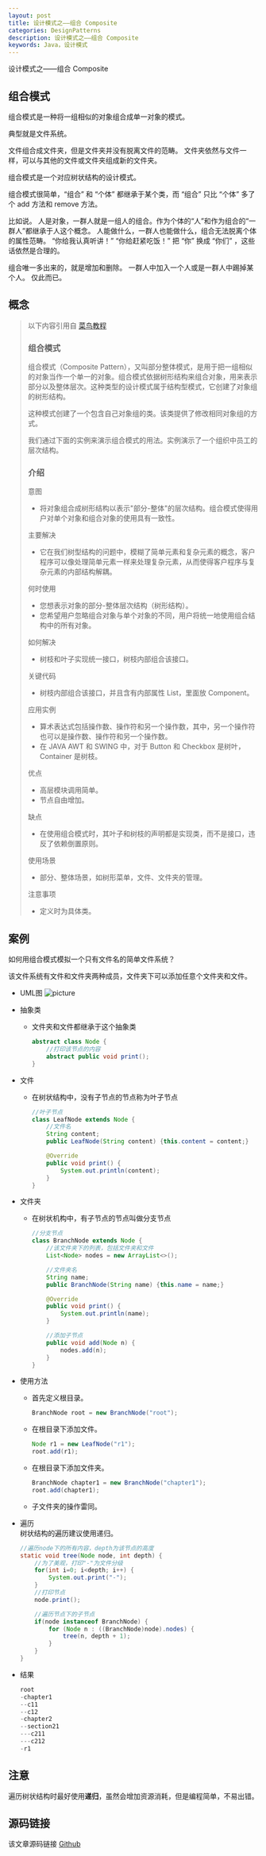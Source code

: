 ```yaml
---
layout: post
title: 设计模式之——组合 Composite
categories: DesignPatterns
description: 设计模式之——组合 Composite
keywords: Java，设计模式
---
```


设计模式之——组合 Composite

## 组合模式
组合模式是一种将一组相似的对象组合成单一对象的模式。

典型就是文件系统。

文件组合成文件夹，但是文件夹并没有脱离文件的范畴。
文件夹依然与文件一样，可以与其他的文件或文件夹组成新的文件夹。

组合模式是一个对应树状结构的设计模式。

组合模式很简单，“组合” 和 “个体” 都继承于某个类，而 “组合” 只比 “个体” 多了个 add 方法和 remove 方法。

比如说。
人是对象，一群人就是一组人的组合。作为个体的“人”和作为组合的“一群人”都继承于人这个概念。
人能做什么，一群人也能做什么，组合无法脱离个体的属性范畴。
“你给我认真听讲！”
“你给赶紧吃饭！”
把 “你” 换成 “你们” ，这些话依然是合理的。

组合唯一多出来的，就是增加和删除。
一群人中加入一个人或是一群人中踢掉某个人。
仅此而已。

## 概念
> 以下内容引用自 [菜鸟教程](https://www.runoob.com/design-pattern/composite-pattern.html)
> 
> ### 组合模式
> 组合模式（Composite Pattern），又叫部分整体模式，是用于把一组相似的对象当作一个单一的对象。组合模式依据树形结构来组合对象，用来表示部分以及整体层次。这种类型的设计模式属于结构型模式，它创建了对象组的树形结构。
> 
> 这种模式创建了一个包含自己对象组的类。该类提供了修改相同对象组的方式。
> 
> 我们通过下面的实例来演示组合模式的用法。实例演示了一个组织中员工的层次结构。
> 
> ### 介绍
> 意图
> - 将对象组合成树形结构以表示"部分-整体"的层次结构。组合模式使得用户对单个对象和组合对象的使用具有一致性。
> 
> 主要解决
> - 它在我们树型结构的问题中，模糊了简单元素和复杂元素的概念，客户程序可以像处理简单元素一样来处理复杂元素，从而使得客户程序与复杂元素的内部结构解耦。
> 
> 何时使用
> - 您想表示对象的部分-整体层次结构（树形结构）。
> - 您希望用户忽略组合对象与单个对象的不同，用户将统一地使用组合结构中的所有对象。
> 
> 如何解决
> - 树枝和叶子实现统一接口，树枝内部组合该接口。
> 
> 关键代码
> - 树枝内部组合该接口，并且含有内部属性 List，里面放 Component。
> 
> 应用实例
> - 算术表达式包括操作数、操作符和另一个操作数，其中，另一个操作符也可以是操作数、操作符和另一个操作数。 
> - 在 JAVA AWT 和 SWING 中，对于 Button 和 Checkbox 是树叶，Container 是树枝。
> 
> 优点
> - 高层模块调用简单。
> - 节点自由增加。
> 
> 缺点
> - 在使用组合模式时，其叶子和树枝的声明都是实现类，而不是接口，违反了依赖倒置原则。
> 
> 使用场景
> - 部分、整体场景，如树形菜单，文件、文件夹的管理。
> 
> 注意事项
> - 定义时为具体类。

## 案例
如何用组合模式模拟一个只有文件名的简单文件系统？

该文件系统有文件和文件夹两种成员，文件夹下可以添加任意个文件夹和文件。

- UML图
![picture](/images/posts/designpatterns/composite/uml.png)

- 抽象类
	- 文件夹和文件都继承于这个抽象类
		```java
		abstract class Node {
			//打印该节点的内容
			abstract public void print();
		}
		```
- 文件
	- 在树状结构中，没有子节点的节点称为叶子节点
		```java
		//叶子节点
		class LeafNode extends Node {
			//文件名
			String content;
			public LeafNode(String content) {this.content = content;}

			@Override
			public void print() {
				System.out.println(content);
			}
		}
		```
- 文件夹
	- 在树状机构中，有子节点的节点叫做分支节点
		```java
		//分支节点
		class BranchNode extends Node {
			//该文件夹下的列表，包括文件夹和文件
			List<Node> nodes = new ArrayList<>();

			//文件夹名
			String name;
			public BranchNode(String name) {this.name = name;}

			@Override
			public void print() {
				System.out.println(name);
			}

			//添加子节点
			public void add(Node n) {
				nodes.add(n);
			}
		}
		```
- 使用方法
	- 首先定义根目录。
		```java
		BranchNode root = new BranchNode("root");
		```
	- 在根目录下添加文件。
		```java
		Node r1 = new LeafNode("r1");
		root.add(r1);
		```
	- 在根目录下添加文件夹。
		```java
		BranchNode chapter1 = new BranchNode("chapter1");
		root.add(chapter1);
		```
	- 子文件夹的操作雷同。

- 遍历<br>
   树状结构的遍历建议使用递归。
	```java
	//遍历node下的所有内容，depth为该节点的高度
	static void tree(Node node, int depth) {
		//为了美观，打印"-"为文件分级
		for(int i=0; i<depth; i++) {
			System.out.print("-");
		}
		//打印节点
		node.print();

		//遍历节点下的子节点
		if(node instanceof BranchNode) {
			for (Node n : ((BranchNode)node).nodes) {
				tree(n, depth + 1);
			}
		}
	}
	```
- 结果
	```java
	root
	-chapter1
	--c11
	--c12
	-chapter2
	--section21
	---c211
	---c212
	-r1
	```

## 注意
遍历树状结构时最好使用**递归**，虽然会增加资源消耗，但是编程简单，不易出错。

## 源码链接
该文章源码链接 [Github](https://github.com/kekaiyuan/designpatterns/tree/main/src/main/java/com/kky/dp/composite)
